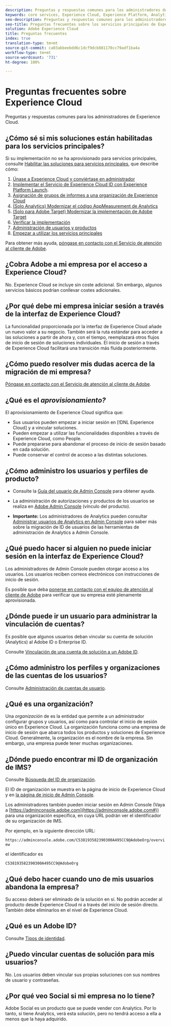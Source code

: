 ```yaml
---
description: Preguntas y respuestas comunes para los administradores de Experience Cloud.
keywords: core services, Experience Cloud, Experience Platform, Analytics, Target, user management.
seo-description: Preguntas y respuestas comunes para los administradores de Experience Cloud.
seo-title: Preguntas frecuentes sobre los servicios principales de Experience Cloud.
solution: Adobe Experience Cloud
title: Preguntas frecuentes
index: true
translation-type: tm+mt
source-git-commit: ca03abbeebdd6c1dcf9dcb881170cc79adf1ba4a
workflow-type: tm+mt
source-wordcount: '731'
ht-degree: 100%

---
```



# Preguntas frecuentes sobre Experience Cloud

Preguntas y respuestas comunes para los administradores de Experience Cloud.

## ¿Cómo sé si mis soluciones están habilitadas para los servicios principales?

Si su implementación no se ha aprovisionado para servicios principales, consulte [Habilitar las soluciones para servicios principales](../core-services/core-services.md#concept_07ED1D5C64234E77976E6D572E78FB9C), que describe cómo:

1. [Únase a Experience Cloud y conviértase en administrador](../core-services/core-services.md#section_2423F0BD3DF642658103310EE5EA6154)
1. [Implementar el Servicio de Experience Cloud ID con Experience Platform Launch](https://docs.adobe.com/content/help/es-ES/launch/using/intro/get-started/quick-start.html).
1. [Asignación de grupos de informes a una organización de Experience Cloud](../core-services/core-services.md#concept_apg_zq2_rw)
1. [(Solo Analytics) Modernizar el código AppMeasurement de Analytics](../core-services/core-services.md#section_1798D9D0F05C47E29816AC4EEB9A0913)
1. [(Solo para Adobe Target) Modernizar la implementación de Adobe Target](../core-services/core-services.md#section_C2F4493C7A36406DAE2266B429A4BD24)
1. [Verificar la implementación](../core-services/core-services.md#section_E641782A0F4F44AF8C9C91216BE330D5)
1. [Administración de usuarios y productos](../core-services/core-services.md#section_B6E95F4E0E12483CB9DA99CBC0C5A4AF)
1. [Empezar a utilizar los servicios principales](../core-services/core-services.md#section_960C06093623462E8EA247B3E97274A1)

Para obtener más ayuda, [póngase en contacto con el Servicio de atención al cliente de Adobe](https://helpx.adobe.com/es/marketing-cloud/contact-support.html).

## ¿Cobra Adobe a mi empresa por el acceso a Experience Cloud?

No. Experience Cloud se incluye sin coste adicional. Sin embargo, algunos servicios básicos podrían conllevar costes adicionales.

## ¿Por qué debe mi empresa iniciar sesión a través de la interfaz de Experience Cloud?

La funcionalidad proporcionada por la interfaz de Experience Cloud añade un nuevo valor a su negocio. También será la ruta estándar para acceder a las soluciones a partir de ahora y, con el tiempo, reemplazará otros flujos de inicio de sesión de soluciones individuales. El inicio de sesión a través de Experience Cloud facilitará una transición más fluida posteriormente.

## ¿Cómo puedo resolver mis dudas acerca de la migración de mi empresa?

[Póngase en contacto con el Servicio de atención al cliente de Adobe](https://helpx.adobe.com/es/marketing-cloud/contact-support.html).

## ¿Qué es el _aprovisionamiento?_

El aprovisionamiento de Experience Cloud significa que:

* Sus usuarios pueden empezar a iniciar sesión en [!DNL Experience Cloud] y a vincular soluciones.
* Pueden empezar a utilizar las funcionalidades disponibles a través de Experience Cloud, como People.
* Puede prepararse para abandonar el proceso de inicio de sesión basado en cada solución.
* Puede conservar el control de acceso a las distintas soluciones.

## ¿Cómo administro los usuarios y perfiles de producto?

* Consulte la [Guía del usuario de Admin Console](https://helpx.adobe.com/es/enterprise/administering/user-guide.html) para obtener ayuda.

* La administración de autorizaciones y productos de los usuarios se realiza en [Adobe Admin Console](https://adminconsole.adobe.com/enterprise) (vínculo del producto).

* **Importante:** Los administradores de Analytics pueden consultar [Administrar usuarios de Analytics en Admin Console](https://docs.adobe.com/content/help/es-ES/analytics/admin/user-product-management/user-management/migrate-users/c-migration-tool.html) para saber más sobre la migración de ID de usuarios de las herramientas de administración de Analytics a Admin Console.

## ¿Qué puedo hacer si alguien no puede iniciar sesión en la interfaz de Experience Cloud?

Los administradores de Admin Console pueden otorgar acceso a los usuarios. Los usuarios reciben correos electrónicos con instrucciones de inicio de sesión.

Es posible que deba [ponerse en contacto con el equipo de atención al cliente de Adobe](https://helpx.adobe.com/es/marketing-cloud/contact-support.html) para verificar que su empresa esté plenamente aprovisionada.

## ¿Dónde puede ir un usuario para administrar la vinculación de cuentas?

Es posible que algunos usuarios deban vincular su cuenta de solución (Analytics) al Adobe ID o Enterprise ID.

Consulte [Vinculación de una cuenta de solución a un Adobe ID](../admin-getting-started/organizations.md#task_FD389E78640848919E247AC5E95B8369).

## ¿Cómo administro los perfiles y organizaciones de las cuentas de los usuarios?

Consulte [Administración de cuentas de usuario](../admin-getting-started/organizations.md#topic_C31CB834F109465A82ED57FF0563B3F1).

## ¿Qué es una organización?

Una *organización* de  es la entidad que permite a un administrador configurar grupos y usuarios, así como para controlar el inicio de sesión único en Experience Cloud. La organización funciona como una empresa de inicio de sesión que abarca todos los productos y soluciones de Experience Cloud. Generalmente, la organización es el nombre de la empresa. Sin embargo, una empresa puede tener muchas organizaciones.

## ¿Dónde puedo encontrar mi ID de organización de IMS?

Consulte [Búsqueda del ID de organización](organizations.md).

El ID de organización se muestra en la página de inicio de Experience Cloud y en [la página de inicio de Admin Console](https://adminconsole.adobe.com).

Los administradores también pueden iniciar sesión en Admin Console (Vaya a [https://adminconsole.adobe.com](https://adminconsole.adobe.com#)) para una organización específica, en cuya URL podrán ver el identificador de su organización de IMS.

Por ejemplo, en la siguiente dirección URL:

`https://adminconsole.adobe.com/C538193582390300A495CC9@AdobeOrg/overview`

el identificador es

`C538193582390300A495CC9@AdobeOrg`

## ¿Qué debo hacer cuando uno de mis usuarios abandona la empresa?

Su acceso deberá ser eliminado de la solución en sí. No podrán acceder al producto desde Experience Cloud ni a través del inicio de sesión directo. También debe eliminarlos en el nivel de Experience Cloud.

## ¿Qué es un Adobe ID?

Consulte [Tipos de identidad](https://helpx.adobe.com/es/enterprise/help/identity.html).

## ¿Puedo vincular cuentas de solución para mis usuarios?

No. Los usuarios deben vincular sus propias soluciones con sus nombres de usuario y contraseñas.

## ¿Por qué veo Social si mi empresa no lo tiene?

Adobe Social es un producto que se puede vender con Analytics. Por lo tanto, si tiene Analytics, verá esta solución, pero no tendrá acceso a ella a menos que la haya adquirido.
